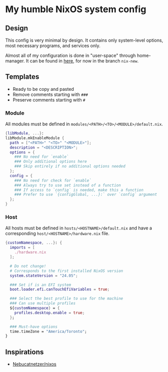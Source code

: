 # My humble NixOS system config

## Design

This config is very minimal by design.
It contains only system-level options, most necessary programs, and services only.

Almost all of my configuration is done in "user-space" through home-manager.
It can be found in [here](https://github.com/nenikitov/dotfiles), for now in the branch `nix-new`.

## Templates

- Ready to be copy and pasted
- Remove comments starting with `###`
- Preserve comments starting with `#`

### Module

All modules must be defined in `modules/<PATH>/<TO>/<MODULE>/default.nix`.

```nix
{libModule, ...}:
libModule.mkEnableModule {
  path = ["<PATH>" "<TO>" "<MODULE>"];
  description = "<DESCRIPTION>";
  options = {
    ### No need for `enable`
    ### Only additional options here
    ### Skip entirely if no additional options needed
  };
  config = {
    ### No need for check for `enable`
    ### Always try to use set instead of a function
    ### If access to `config` is needed, make this a function
    ### Prefer to use `{configGlobal, ...}:` over `config` argument
  };
}
```

### Host

All hosts must be defined in `hosts/<HOSTNAME>/default.nix` and have a corresponding `host/<HOSTNAME>/hardware.nix` file.

```nix
{customNamespace, ...}: {
  imports = [
    ./hardware.nix
  ];

  # Do not change!
  # Corresponds to the first installed NixOS version
  system.stateVersion = "24.05";

  ### Set if is an EFI system
  boot.loader.efi.canTouchEfiVariables = true;

  ### Select the best profile to use for the machine
  ### Can use multiple profiles
  ${customNamespace} = {
    profiles.desktop.enable = true;
  };

  ### Must-have options
  time.timeZone = "America/Toronto";
}
```

## Inspirations

- [Nebucatnetzer/nixos](https://github.com/Nebucatnetzer/nixos/)
